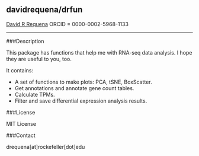 ## davidrequena/drfun

[David R Requena](https://scholar.google.com/citations?user=uI01iS4AAAAJ&hl=en)
ORCID = 0000-0002-5968-1133

---

###Description

This package has functions that help me with RNA-seq data analysis.
I hope they are useful to you, too.

It contains:
- A set of functions to make plots: PCA, tSNE, BoxScatter.
- Get annotations and annotate gene count tables.
- Calculate TPMs.
- Filter and save differential expression analysis results.

###License

MIT License

###Contact

drequena[at]rockefeller[dot]edu